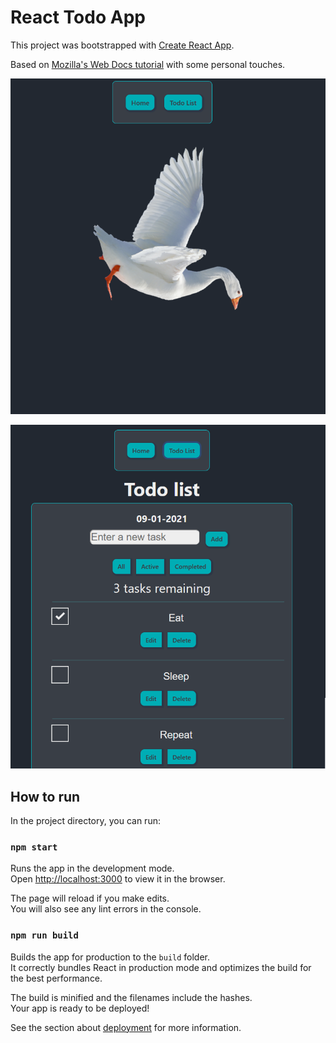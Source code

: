 # React Todo App
This project was bootstrapped with [Create React App](https://github.com/facebook/create-react-app).

Based on [Mozilla's Web Docs tutorial](https://developer.mozilla.org/en-US/docs/Learn/Tools_and_testing/Client-side_JavaScript_frameworks/React_getting_started)
with some personal touches.


![ScreenShot of homepage](/Screenshots/home.png)

![ScreenShot of todolist page](/Screenshots/todolist.png)


## How to run

In the project directory, you can run:

### `npm start`

Runs the app in the development mode.\
Open [http://localhost:3000](http://localhost:3000) to view it in the browser.

The page will reload if you make edits.\
You will also see any lint errors in the console.

### `npm run build`

Builds the app for production to the `build` folder.\
It correctly bundles React in production mode and optimizes the build for the best performance.

The build is minified and the filenames include the hashes.\
Your app is ready to be deployed!

See the section about [deployment](https://facebook.github.io/create-react-app/docs/deployment) for more information.
